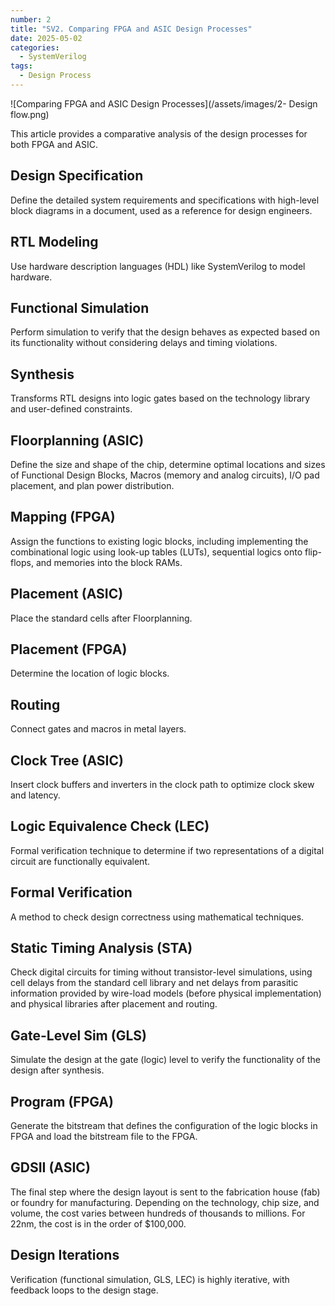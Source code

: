 ```yaml
---
number: 2
title: "SV2. Comparing FPGA and ASIC Design Processes"
date: 2025-05-02
categories:
  - SystemVerilog
tags:
  - Design Process
---
```



![Comparing FPGA and ASIC Design Processes](/assets/images/2- Design flow.png)


This article provides a comparative analysis of the design processes for both FPGA and ASIC.

## Design Specification
Define the detailed system requirements and specifications with high-level block diagrams in a document, used as a reference for design engineers.

## RTL Modeling
Use hardware description languages (HDL) like SystemVerilog to model hardware.

## Functional Simulation
Perform simulation to verify that the design behaves as expected based on its functionality without considering delays and timing violations.

## Synthesis
Transforms RTL designs into logic gates based on the technology library and user-defined constraints.

## Floorplanning (ASIC)
Define the size and shape of the chip, determine optimal locations and sizes of Functional Design Blocks, Macros (memory and analog circuits), I/O pad placement, and plan power distribution.

## Mapping (FPGA)
Assign the functions to existing logic blocks, including implementing the combinational logic using look-up tables (LUTs), sequential logics onto flip-flops, and memories into the block RAMs.

## Placement (ASIC)
Place the standard cells after Floorplanning.

## Placement (FPGA)
Determine the location of logic blocks.

## Routing
Connect gates and macros in metal layers.

## Clock Tree (ASIC)
Insert clock buffers and inverters in the clock path to optimize clock skew and latency.

## Logic Equivalence Check (LEC)
Formal verification technique to determine if two representations of a digital circuit are functionally equivalent.

## Formal Verification
A method to check design correctness using mathematical techniques.

## Static Timing Analysis (STA)
Check digital circuits for timing without transistor-level simulations, using cell delays from the standard cell library and net delays from parasitic information provided by wire-load models (before physical implementation) and physical libraries after placement and routing.

## Gate-Level Sim (GLS)
Simulate the design at the gate (logic) level to verify the functionality of the design after synthesis.

## Program (FPGA)
Generate the bitstream that defines the configuration of the logic blocks in FPGA and load the bitstream file to the FPGA.

## GDSII (ASIC)
The final step where the design layout is sent to the fabrication house (fab) or foundry for manufacturing. Depending on the technology, chip size, and volume, the cost varies between hundreds of thousands to millions. For 22nm, the cost is in the order of $100,000.

## Design Iterations
Verification (functional simulation, GLS, LEC) is highly iterative, with feedback loops to the design stage.
